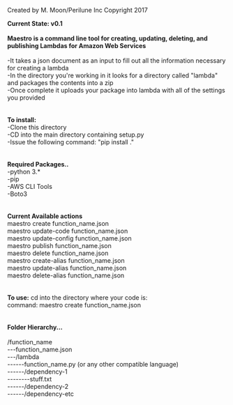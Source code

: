 Created by M. Moon/Perilune Inc Copyright 2017<br>

<b>Current State: v0.1</b><br>
<br>
<b>Maestro is a command line tool for creating, updating, deleting, and publishing Lambdas for Amazon Web Services</b><br>
<br>
-It takes a json document as an input to fill out all the information necessary for creating a lambda<br>
-In the directory you're working in it looks for a directory called "lambda" and packages the contents into a zip<br>
-Once complete it uploads your package into lambda with all of the settings you provided<br>
<br>
<br>
<b>To install:</b><br>
-Clone this directory<br>
-CD into the main directory containing setup.py<br>
-Issue the following command: "pip install ."<br>
<br>
<br>
<b>Required Packages..</b><br>
-python 3.*<br>
-pip<br>
-AWS CLI Tools<br>
-Boto3<br>
<br>
<br>
<b>Current Available actions</b><br>
maestro create function_name.json<br>
maestro update-code function_name.json<br>
maestro update-config function_name.json<br>
maestro publish function_name.json<br>
maestro delete function_name.json<br>
maestro create-alias function_name.json<br>
maestro update-alias function_name.json<br>
maestro delete-alias function_name.json<br>
<br>
<br>
<b>To use:</b>
cd into the directory where your code is:<br>
command: maestro create function_name.json<br>
<br>
<br>
<b>Folder Hierarchy...</b><br>
<br>
/function_name<br>
---function_name.json<br>
---/lambda<br>
------function_name.py (or any other compatible language)<br>
------/dependency-1<br>
--------stuff.txt<br>
------/dependency-2<br>
------/dependency-etc<br>